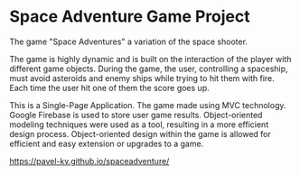 # Space Adventure Game Project

The game "Space Adventures" a variation of the space shooter.

The game is highly dynamic and is built on the interaction of the player with different game objects. 
During the game, the user, controlling a spaceship, must avoid asteroids and enemy ships while trying to hit them with fire. 
Each time the user hit one of them the score goes up. 

This is a Single-Page Application. The game made using MVC technology. Google Firebase is used to store user game results.
Object-oriented modeling techniques were used as a tool, resulting in a more efficient design process. 
Object-oriented design within the game is allowed for efficient and easy extension or upgrades to a game.

https://pavel-kv.github.io/spaceadventure/
